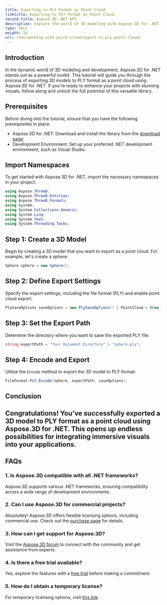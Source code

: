 ```yaml
---
title: Exporting to PLY Format as Point Cloud
linktitle: Exporting to PLY Format as Point Cloud
second_title: Aspose.3D .NET API
description: Explore the world of 3D modeling with Aspose.3D for .NET. Learn to export models to PLY format effortlessly. Elevate your projects with stunning visuals.
type: docs
weight: 16
url: /net/working-with-point-cloud/export-to-ply-point-cloud/
---
```

## Introduction
In the dynamic world of 3D modeling and development, Aspose.3D for .NET stands out as a powerful toolkit. This tutorial will guide you through the process of exporting 3D models to PLY format as a point cloud using Aspose.3D for .NET. If you're ready to enhance your projects with stunning visuals, follow along and unlock the full potential of this versatile library.
## Prerequisites
Before diving into the tutorial, ensure that you have the following prerequisites in place:
- Aspose.3D for .NET: Download and install the library from the [download page](https://releases.aspose.com/3d/net/).
- Development Environment: Set up your preferred .NET development environment, such as Visual Studio.
## Import Namespaces
To get started with Aspose.3D for .NET, import the necessary namespaces in your project:
```csharp
using Aspose.ThreeD;
using Aspose.ThreeD.Entities;
using Aspose.ThreeD.Formats;
using System;
using System.Collections.Generic;
using System.Linq;
using System.Text;
using System.Threading.Tasks;
```
## Step 1: Create a 3D Model
Begin by creating a 3D model that you want to export as a point cloud. For example, let's create a sphere:
```csharp
Sphere sphere = new Sphere();
```
## Step 2: Define Export Settings
Specify the export settings, including the file format (PLY) and enable point cloud export:
```csharp
PlySaveOptions saveOptions = new PlySaveOptions() { PointCloud = true };
```
## Step 3: Set the Export Path
Determine the directory where you want to save the exported PLY file:
```csharp
string exportPath = "Your Document Directory" + "sphere.ply";
```
## Step 4: Encode and Export
Utilize the `Encode` method to export the 3D model to PLY format:
```csharp
FileFormat.PLY.Encode(sphere, exportPath, saveOptions);
```
## Conclusion
Congratulations! You've successfully exported a 3D model to PLY format as a point cloud using Aspose.3D for .NET. This opens up endless possibilities for integrating immersive visuals into your applications.
---
## FAQs
### 1. Is Aspose.3D compatible with all .NET frameworks?
Aspose.3D supports various .NET frameworks, ensuring compatibility across a wide range of development environments.
### 2. Can I use Aspose.3D for commercial projects?
Absolutely! Aspose.3D offers flexible licensing options, including commercial use. Check out the [purchase page](https://purchase.aspose.com/buy) for details.
### 3. How can I get support for Aspose.3D?
Visit the [Aspose.3D forum](https://forum.aspose.com/c/3d/18) to connect with the community and get assistance from experts.
### 4. Is there a free trial available?
Yes, explore the features with a [free trial](https://releases.aspose.com/) before making a commitment.
### 5. How do I obtain a temporary license?
For temporary licensing options, visit [this link](https://purchase.aspose.com/temporary-license/).